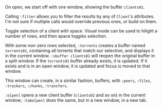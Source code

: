 On open, we start off with one window, showing the buffer `clients01`.

Calling `:filter` allows you to filter the results by any of `Client`'s
attributes. I'm not sure if multiple calls would override previous ones, or
build on them.

Toggle selection of a client with space. Visual mode can be used to hilight a
number of rows, and then space toggles selection.

With some non-zero rows selected, `:torrents` creates a buffer named
`torrents01`, containing all torrents that match our selection, and displays it
in the current window. `:sbuffer clients01` will reopen the original buffer in a
split window. If the `torrents01` buffer already exists, it is updated. If it
exists and is in an open window, it is updated and focus is moved to that
window.

This window can create, in a similar fashion, buffers, with `:peers`, `:files`,
`:trackers`, `:chunks`, `:transfers`.

`:o[pen]` opens a new client buffer (`clients02` and so on) in the current
window; `:tabo[pen]` does the same, but in a new window, in a new tab.
